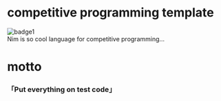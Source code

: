 # competitive programming template
![badge1](https://github.com/jiro4989/nim_ci_sample/workflows/build/badge.svg)  
Nim is so cool language for competitive programming...


# motto
### 「Put everything on test code」
